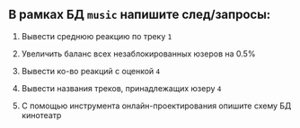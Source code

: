 ## В рамках БД `music` напишите след/запросы:

1. Вывести среднюю реакцию по треку `1`
2. Увеличить баланс всех незаблокированных юзеров на 0.5%
3. Вывести ко-во реакций с оценкой `4`
4. Вывести названия треков, принадлежащих юзеру `4`

5. С помощью инструмента онлайн-проектирования опишите схему БД кинотеатр
